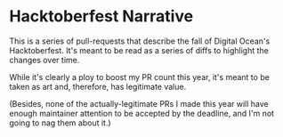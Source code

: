 # Hacktoberfest Narrative

This is a series of pull-requests that describe the fall of Digital Ocean's Hacktoberfest. It's meant to be read as a series of diffs to highlight the changes over time.

While it's clearly a ploy to boost my PR count this year, it's meant to be taken as art and, therefore, has legitimate value.

(Besides, none of the actually-legitimate PRs I made this year will have enough maintainer attention to be accepted by the deadline, and I'm not going to nag them about it.)
